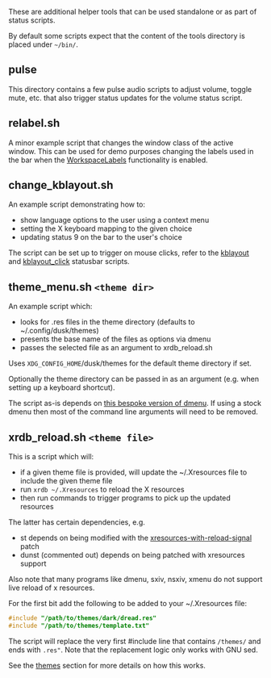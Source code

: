 
These are additional helper tools that can be used standalone or as part of status scripts.

By default some scripts expect that the content of the tools directory is placed under `~/bin/`.

## pulse

This directory contains a few pulse audio scripts to adjust volume, toggle mute, etc. that also
trigger status updates for the volume status script.

## relabel.sh

A minor example script that changes the window class of the active window. This can be used for
demo purposes changing the labels used in the bar when the
[WorkspaceLabels](https://github.com/bakkeby/dusk/wiki/WorkspaceLabels) functionality is enabled.

## change_kblayout.sh

An example script demonstrating how to:
   - show language options to the user using a context menu
   - setting the X keyboard mapping to the given choice
   - updating status 9 on the bar to the user's choice

The script can be set up to trigger on mouse clicks, refer to the
[kblayout](https://github.com/bakkeby/dusk.resources/blob/master/scripts/statusbar/kblayout) and
[kblayout_click](https://github.com/bakkeby/dusk.resources/blob/master/scripts/statusbar/kblayout_click)
statusbar scripts.

## theme_menu.sh `<theme dir>`

An example script which:
   - looks for .res files in the theme directory (defaults to ~/.config/dusk/themes)
   - presents the base name of the files as options via dmenu
   - passes the selected file as an argument to xrdb_reload.sh

Uses `XDG_CONFIG_HOME`/dusk/themes for the default theme directory if set.

Optionally the theme directory can be passed in as an argument (e.g. when setting up a keyboard
shortcut).

The script as-is depends on [this bespoke version of dmenu](https://github.com/bakkeby/dmenu).
If using a stock dmenu then most of the command line arguments will need to be removed.

## xrdb_reload.sh `<theme file>`

This is a script which will:
   - if a given theme file is provided, will update the \~/.Xresources file to include the given
     theme file
   - run `xrdb ~/.Xresources` to reload the X resources
   - then run commands to trigger programs to pick up the updated resources

The latter has certain dependencies, e.g.
   - st depends on being modified with the [xresources-with-reload-signal](https://st.suckless.org/patches/xresources-with-reload-signal/) patch
   - dunst (commented out) depends on being patched with xresources support

Also note that many programs like dmenu, sxiv, nsxiv, xmenu do not support live reload of x
resources.

For the first bit add the following to be added to your \~/.Xresources file:

```c
#include "/path/to/themes/dark/dread.res"
#include "/path/to/themes/template.txt"
```

The script will replace the very first #include line that contains `/themes/` and ends with
`.res"`. Note that the replacement logic only works with GNU sed.

See the [themes](https://github.com/bakkeby/dusk.resources/tree/master/themes) section for more
details on how this works.
